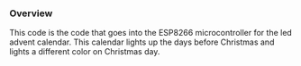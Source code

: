 ### Overview
This code is the code that goes into the ESP8266 microcontroller for the led advent calendar. This calendar lights up the days before Christmas and lights a different color on Christmas day.
